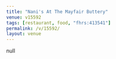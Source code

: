 ```yaml
---
title: "Nani's At The Mayfair Buttery"
venue: v15592
tags: [restaurant, food, "fhrs:413541"]
permalink: /v/15592/
layout: venue
---
```

null